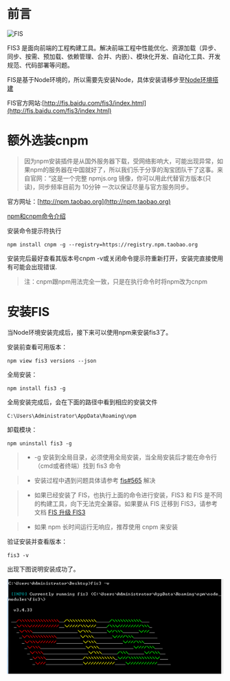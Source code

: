 # 前言

![FIS](https://raw.githubusercontent.com/fex-team/fis3/master/doc/logo.png)

FIS3 是面向前端的工程构建工具。解决前端工程中性能优化、资源加载（异步、同步、按需、预加载、依赖管理、合并、内嵌）、模块化开发、自动化工具、开发规范、代码部署等问题。

FIS是基于Node环境的，所以需要先安装Node，具体安装请移步至[Node环境搭建](../05/nodehuan-jing-da-jian.md)

FIS官方网站:[http://fis.baidu.com/fis3/index.html](http://fis.baidu.com/fis3/index.html)

# 额外选装cnpm

> 因为npm安装插件是从国外服务器下载，受网络影响大，可能出现异常，如果npm的服务器在中国就好了，所以我们乐于分享的淘宝团队干了这事。来自官网：“这是一个完整 npmjs.org 镜像，你可以用此代替官方版本(只读)，同步频率目前为 10分钟 一次以保证尽量与官方服务同步。

官方网址：[http://npm.taobao.org](http://npm.taobao.org)

[npm和cnpm命令介绍](http://blog.csdn.net/shelly1072/article/details/51524029)

安装命令提示符执行

	npm install cnpm -g --registry=https://registry.npm.taobao.org

安装完后最好查看其版本号cnpm -v或关闭命令提示符重新打开，安装完直接使用有可能会出现错误.

> 注：cnpm跟npm用法完全一致，只是在执行命令时将npm改为cnpm


# 安装FIS



当Node环境安装完成后，接下来可以使用npm来安装fis3了。

安装前查看可用版本：

	npm view fis3 versions --json

全局安装：

	npm install fis3 -g

全局安装完成后，会在下面的路径中看到相应的安装文件

	C:\Users\Administrator\AppData\Roaming\npm

卸载模块：

	npm uninstall fis3 -g


> * -g 安装到全局目录，必须使用全局安装，当全局安装后才能在命令行（cmd或者终端）找到 fis3 命令

> * 安装过程中遇到问题具体请参考 [fis#565](https://github.com/fex-team/fis/issues/565) 解决

> * 如果已经安装了 FIS，也执行上面的命令进行安装，FIS3 和 FIS 是不同的构建工具，向下无法完全兼容。如果要从 FIS 迁移到 FIS3，请参考文档 [FIS 升级 FIS3](http://fis.baidu.com/fis3/docs/fis2-to-fis3.html)

> * 如果 npm 长时间运行无响应，推荐使用 cnpm 来安装

验证安装并查看版本：

	fis3 -v

出现下图说明安装成功了。

![](../assets/41.png)